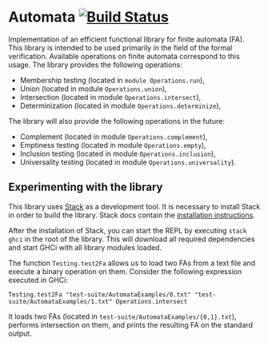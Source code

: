 # Automata [![Build Status](https://travis-ci.org/jakubriha/automata.svg?branch=master)](https://travis-ci.org/jakubriha/automata)
Implementation of an efficient functional library for finite automata (FA). This library is intended to be used primarily in the field of the formal verification. Available operations on finite automata correspond to this usage. The library provides the following operations:

* Membership testing (located in `module Operations.run`),
* Union (located in module `Operations.union`),
* Intersection (located in module `Operations.intersect`),
* Determinization (located in module `Operations.determinize`),

The library will also provide the following operations in the future:

* Complement (located in module `Operations.complement`),
* Emptiness testing (located in module `Operations.empty`),
* Inclusion testing (located in module `Operations.inclusion`),
* Universality testing (located in module `Operations.universality`).

## Experimenting with the library
This library uses [Stack](https://docs.haskellstack.org) as a development tool. It is necessary to install Stack in order to build the library. Stack docs contain the [installation instructions](https://docs.haskellstack.org/en/stable/README/#how-to-install).

After the installation of Stack, you can start the REPL by executing `stack ghci` in the root of the library. This will download all required dependencies and start GHCi with all library modules loaded.

The function `Testing.test2Fa` allows us to load two FAs from a text file and execute a binary operation on them. Consider the following expression executed in GHCi:

```Testing.test2Fa "test-suite/AutomataExamples/0.txt" "test-suite/AutomataExamples/1.txt" Operations.intersect```

It loads two FAs (located in `test-suite/AutomataExamples/{0,1}.txt`), performs intersection on them, and prints the resulting FA on the standard output.


